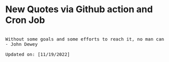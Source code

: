 # New Quotes via Github action and Cron Job

<pre>
<!-- #quote -->
Without some goals and some efforts to reach it, no man can live.
- John Dewey

Updated on: [11/19/2022]
<!-- #quoteEnd -->
</pre>
